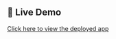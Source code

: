 ## 🚀 Live Demo

[Click here to view the deployed app](https://react-calculator-ten-orpin.vercel.app/)
